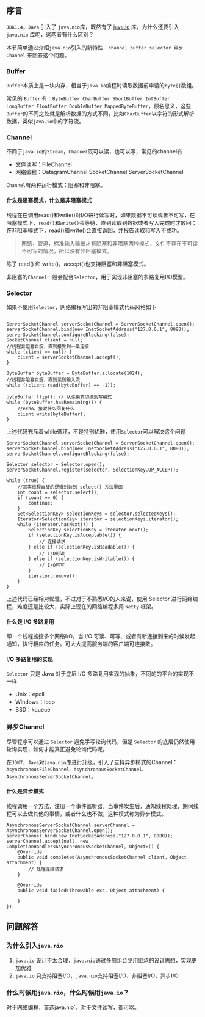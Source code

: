 ## 序言
`JDK1.4`，`Java` 引入了 `java.nio`库，既然有了 [java.io](12-java.io.md) 库，为什么还要引入 `java.nio` 库呢，这两者有什么区别？

本节简单通过介绍`java.nio`引入的新特性：`channel buffer selector 异步Channel` 来回答这个问题。

### Buffer
`Buffer`本质上是一块内存，相当于`java.io`编程时读取数据前申请的`byte[]`数组。

常见的 `Buffer` 有：`ByteBuffer CharBuffer ShortBuffer IntBuffer LongBuffer FloatBuffer DoubleBuffer MappedByteBuffer`，顾名思义，这些`Buffer`的不同之处就是解析数据的方式不同，比如`CharBuffer`以字符的形式解析数据，类似`java.io`中的字符流。

### Channel
不同于`java.io`的`Stream`，`Channel`既可以读，也可以写，常见的channel有：

- 文件读写：FileChannel
- 网络编程：DatagramChannel SocketChannel ServerSocketChannel

`Channel`有两种运行模式：阻塞和非阻塞。

#### 什么是阻塞模式，什么是非阻塞模式
线程在在调用read()和write()对I/O进行读写时，如果数据不可读或者不可写，在阻塞模式下，`read()`和`write()`会等待，直到读取到数据或者写入完成时才放回；在非阻塞模式下，read()和write()会直接返回，并报告读取和写入不成功。

> 网络，管道，标准输入输出才有阻塞和非阻塞两种模式，文件不存在不可读不可写的情况，所以没有非阻塞模式。

除了 read() 和 write()，accept()也支持阻塞和非阻塞模式。

非阻塞的`Channel`一般会配合`Selector`，用于实现非阻塞的多路复用I/O模型。

### Selector
如果不使用`Selector`，网络编程写出的非阻塞模式代码风格如下
```

ServerSocketChannel serverSocketChannel = ServerSocketChannel.open();
serverSocketChannel.bind(new InetSocketAddress("127.0.0.1", 8080));
serverSocketChannel.configureBlocking(false);
SocketChannel client = null;
//线程非阻塞自旋，直到接受到一条连接
while (client == null) {
    client = serverSocketChannel.accept();
}

ByteBuffer byteBuffer = ByteBuffer.allocate(1024);
//线程非阻塞自旋，直到读到输入流
while ((client.read(byteBuffer) == -1));

byteBuffer.flip(); // 从读模式切换到写模式
while (byteBuffer.hasRemaining()) {
    //echo，接收什么回复什么
    client.write(byteBuffer);
}
```
上述代码充斥着while循环，不是特别优雅，使用`Selector`可以解决这个问题
```
ServerSocketChannel serverSocketChannel = ServerSocketChannel.open();
serverSocketChannel.bind(new InetSocketAddress("127.0.0.1", 8080));
serverSocketChannel.configureBlocking(false);

Selector selector = Selector.open();
serverSocketChannel.register(selector, SelectionKey.OP_ACCEPT);

while (true) {
    //其实线程自旋的逻辑封装到 select() 方法里面
    int count = selector.select();
    if (count == 0) {
        continue;
    }
    Set<SelectionKey> selectionKeys = selector.selectedKeys();
    Iterator<SelectionKey> iterator = selectionKeys.iterator();
    while (iterator.hasNext()) {
        SelectionKey selectionKey = iterator.next();
        if (selectionKey.isAcceptable()) {
            // 连接请求
        } else if (selectionKey.isReadable()) {
            // I/O可读
        } else if (selectionKey.isWritable()) {
            // I/O可写
        }
        iterator.remove();
    }
}
```
上述代码已经相对优雅，不过对于不熟悉I/O的人来说，使用 Selector 进行网络编程，难度还是比较大，实际上现在的网络编程多用 `Netty` 框架。

#### 什么是 I/O 多路复用
即一个线程监控多个网络I/O，当 I/O 可读、可写、或者有新连接到来的时候发起通知，执行相应的任务。可大大提高服务端的客户端可连接数。

#### I/O 多路复用的实现
`Selector` 只是 Java 对于底层 I/O 多路复用实现的抽象，不同的的平台的实现不一样

- Unix：epoll
- Windows：iocp
- BSD：kqueue

### 异步Channel
尽管程序可以通过 `Selector` 避免手写轮询代码，但是 `Selector` 的底层仍然使用轮询实现，如何才能真正避免轮询代码呢。

在`JDK7`，`Java`对`java.nio`库进行升级，引入了支持异步模式的Channel：`AsynchronousFileChannel、AsynchronousSocketChannel、AsynchronousServerSocketChannel`。

#### 什么是异步模式
线程调用一个方法，注册一个事件监听器，当事件发生后，通知线程处理，期间线程可以去做其他的事情，或者什么也不做，这种模式称为异步模式。


```
AsynchronousServerSocketChannel serverChannel = AsynchronousServerSocketChannel.open();
serverChannel.bind(new InetSocketAddress("127.0.0.1", 8080));
serverChannel.accept(null, new CompletionHandler<AsynchronousSocketChannel, Object>() {
    @Override
    public void completed(AsynchronousSocketChannel client, Object attachment) {
        // 处理连接请求
    }

    @Override
    public void failed(Throwable exc, Object attachment) {

    }
});
```

## 问题解答

### 为什么引入`java.nio`

1. `java.io` 设计不太合理，`java.nio`通过多用组合少用继承的设计思想，实现更加优雅
2. `java.io` 只支持阻塞I/O，`java.nio`支持阻塞I/O、非阻塞I/O、异步I/O

### 什么时候用`java.nio`，什么时候用`java.io`？
对于网络编程，首选java.nio`，对于文件读写，都可以。

